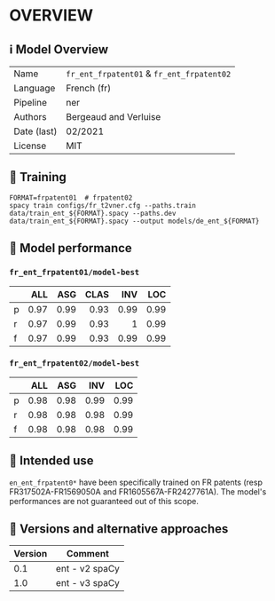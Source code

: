 # OVERVIEW


## ℹ️ Model Overview

|||
|---|---|
|Name|`fr_ent_frpatent01` & `fr_ent_frpatent02` |
|Language|French (fr)|
|Pipeline|ner |
|Authors|Bergeaud and Verluise|
|Date (last)|02/2021 |
|License|MIT|

## 👷 Training

```shell
FORMAT=frpatent01  # frpatent02
spacy train configs/fr_t2vner.cfg --paths.train data/train_ent_${FORMAT}.spacy --paths.dev data/train_ent_${FORMAT}.spacy --output models/de_ent_${FORMAT}
```

## 🔮 Model performance


### `fr_ent_frpatent01/model-best`

|    |   ALL |   ASG |   CLAS |   INV |   LOC |
|:---|------:|------:|-------:|------:|------:|
| p  |  0.97 |  0.99 |   0.93 |  0.99 |  0.99 |
| r  |  0.97 |  0.99 |   0.93 |  1    |  0.99 |
| f  |  0.97 |  0.99 |   0.93 |  0.99 |  0.99 |


### `fr_ent_frpatent02/model-best`

|    |   ALL |   ASG |   INV |   LOC |
|:---|------:|------:|------:|------:|
| p  |  0.98 |  0.98 |  0.99 |  0.99 |
| r  |  0.98 |  0.98 |  0.98 |  0.99 |
| f  |  0.98 |  0.98 |  0.98 |  0.99 |


## 🎯 Intended use

`en_ent_frpatent0*` have been specifically trained on FR patents (resp FR317502A-FR1569050A and FR1605567A-FR2427761A). The model's performances are not guaranteed out of this scope.

## 🔂 Versions and alternative approaches

|Version|Comment|
|---|---|
|0.1|ent - v2 spaCy|
|1.0|ent - v3 spaCy|
